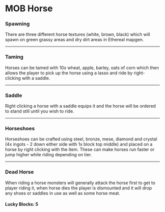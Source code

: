 # MOB Horse

### Spawning
There are three different horse textures (white, brown, black) which will spawn on green grassy areas and dry dirt areas in Ethereal mapgen.

---
### Taming
Horses can be tamed with 10x wheat, apple, barley, oats of corn which then allows the player to pick up the horse using a lasso and ride by right-clicking with a saddle.

---
### Saddle
Right clicking a horse with a saddle equips it and the horse will be ordered to stand still until you wish to ride.

---
### Horseshoes
Horseshoes can be crafted using steel, bronze, mese, diamond and crystal (4x ingots - 2 down either side with 1x block top middle) and placed on a horse by right clicking with the item.  These can make horses run faster or jump higher while riding depending on tier.

---
### Dead Horse
When riding a horse monsters will generally attack the horse first to get to player riding it, when horse dies the player is dismounted and it will drop any shoes or saddles in use as well as some horse meat.

#### Lucky Blocks: 5
